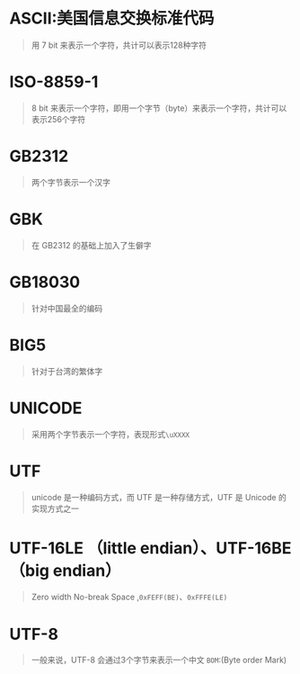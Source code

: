 # ASCII:美国信息交换标准代码
> 用 7 bit 来表示一个字符，共计可以表示128种字符

# ISO-8859-1
> 8 bit 来表示一个字符，即用一个字节（byte）来表示一个字符，共计可以表示256个字符

# GB2312
> 两个字节表示一个汉字

# GBK
> 在 GB2312 的基础上加入了生僻字

# GB18030
> 针对中国最全的编码

# BIG5
> 针对于台湾的繁体字

# UNICODE
> 采用两个字节表示一个字符，表现形式`\uXXXX`


# UTF
> unicode 是一种编码方式，而 UTF 是一种存储方式，UTF 是 Unicode 的实现方式之一

# UTF-16LE （little endian）、UTF-16BE（big endian）
> Zero width No-break Space ,`0xFEFF(BE)`、`0xFFFE(LE)`

# UTF-8
> 一般来说，UTF-8 会通过3个字节来表示一个中文
> `BOM`:(Byte order Mark)




